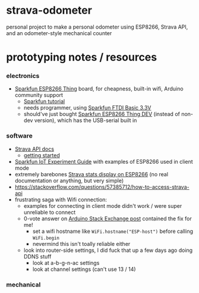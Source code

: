# strava-odometer
personal project to make a personal odometer using ESP8266, Strava API, and an odometer-style mechanical counter

# prototyping notes / resources
### electronics
- [Sparkfun ESP8266 Thing](https://www.sparkfun.com/products/13231) board, for cheapness, built-in wifi, Arduino community support
    - [Sparkfun tutorial](https://learn.sparkfun.com/tutorials/esp8266-thing-hookup-guide)
    - needs programmer, using [Sparkfun FTDI Basic 3.3V](https://www.sparkfun.com/products/9873)
    - should've just bought [Sparkfun ESP8266 Thing DEV](https://www.sparkfun.com/products/13711) (instead of non-dev version), which has the USB-serial built in

### software
- [Strava API docs](https://developers.strava.com/docs/reference/)
    - [getting started](https://developers.strava.com/docs/getting-started/)
- [Sparkfun IoT Experiment Guide](https://learn.sparkfun.com/tutorials/internet-of-things-experiment-guide) with examples of ESP8266 used in client mode
- extremely barebones [Strava stats display on ESP8266](https://github.com/tadas-s/StravaDistanceDisplay) (no real documentation or anything, but very simple)
- https://stackoverflow.com/questions/57385712/how-to-access-strava-api
- frustrating saga with Wifi connection:
    - examples for connecting in client mode didn't work / were super unreliable to connect
    - 0-vote answer on [Arduino Stack Exchange post](https://arduino.stackexchange.com/a/71885/81605) contained the fix for me!
        - set a wifi hostname like `WiFi.hostname("ESP-host")`  before calling `WiFi.begin`
        - nevermind this isn't toally reliable either
    - look into router-side settings, I did fuck that up a few days ago doing DDNS stuff
        - look at a-b-g-n-ac settings
        - look at channel settings (can't use 13 / 14)

### mechanical
